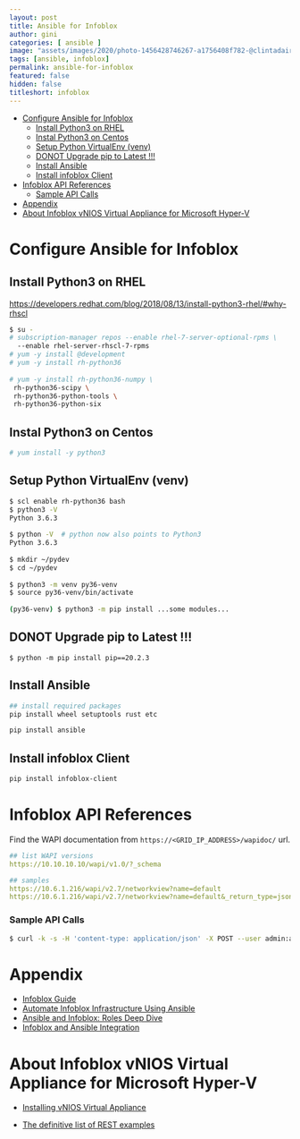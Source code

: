 ```yaml
---
layout: post
title: Ansible for Infoblox
author: gini
categories: [ ansible ]
image: "assets/images/2020/photo-1456428746267-a1756408f782-@clintadair.jpg"
tags: [ansible, infoblox]
permalink: ansible-for-infoblox
featured: false
hidden: false
titleshort: infoblox
---
```


- [Configure Ansible for Infoblox](#configure-ansible-for-infoblox)
  - [Install Python3 on RHEL](#install-python3-on-rhel)
  - [Instal Python3 on Centos](#instal-python3-on-centos)
  - [Setup Python VirtualEnv (venv)](#setup-python-virtualenv-venv)
  - [DONOT Upgrade pip to Latest !!!](#donot-upgrade-pip-to-latest-)
  - [Install Ansible](#install-ansible)
  - [Install infoblox Client](#install-infoblox-client)
- [Infoblox API References](#infoblox-api-references)
    - [Sample API Calls](#sample-api-calls)
- [Appendix](#appendix)
- [About Infoblox vNIOS Virtual Appliance for Microsoft Hyper-V](#about-infoblox-vnios-virtual-appliance-for-microsoft-hyper-v)

# Configure Ansible for Infoblox
## Install Python3 on RHEL

https://developers.redhat.com/blog/2018/08/13/install-python3-rhel/#why-rhscl

```bash
$ su -
# subscription-manager repos --enable rhel-7-server-optional-rpms \
  --enable rhel-server-rhscl-7-rpms
# yum -y install @development
# yum -y install rh-python36
 
# yum -y install rh-python36-numpy \
 rh-python36-scipy \ 
 rh-python36-python-tools \
 rh-python36-python-six
```

## Instal Python3 on Centos

```bash
# yum install -y python3
```

## Setup Python VirtualEnv (venv)

```bash
$ scl enable rh-python36 bash
$ python3 -V
Python 3.6.3
 
$ python -V  # python now also points to Python3 
Python 3.6.3
 
$ mkdir ~/pydev
$ cd ~/pydev
 
$ python3 -m venv py36-venv
$ source py36-venv/bin/activate
 
(py36-venv) $ python3 -m pip install ...some modules...
```

## DONOT Upgrade pip to Latest !!!
```
$ python -m pip install pip==20.2.3
```

## Install Ansible

```bash
## install required packages
pip install wheel setuptools rust etc

pip install ansible
```

## Install infoblox Client

```bash
pip install infoblox-client
```

# Infoblox API References

Find the WAPI documentation from `https://<GRID_IP_ADDRESS>/wapidoc/` url.

```yaml
## list WAPI versions
https://10.10.10.10/wapi/v1.0/?_schema

## samples
https://10.6.1.216/wapi/v2.7/networkview?name=default
https://10.6.1.216/wapi/v2.7/networkview?name=default&_return_type=json
```

### Sample API Calls

```bash
$ curl -k -s -H 'content-type: application/json' -X POST --user admin:adminadmin "https://10.6.1.216/wapi/v2.7/record:rpz:a?_return_fields%2B=name,rp_zone&_return_as_object=1" -d '{"name":"serverblock.com.category-01","ipv4addr":"1.1.1.156","rp_zone":"category-01"}'

```

# Appendix

- [Infoblox Guide](https://docs.ansible.com/ansible/latest/scenario_guides/guide_infoblox.html)
- [Automate Infoblox Infrastructure Using Ansible](https://www.infoblox.com/wp-content/uploads/infoblox-deployment-guide-automate-infoblox-infrastructure-using-ansible.pdf)
- [Ansible and Infoblox: Roles Deep Dive](https://www.ansible.com/blog/ansible-and-infoblox-roles-deep-dive)
- [Infoblox and Ansible Integration](https://www.infoblox.com/wp-content/uploads/infoblox-deployment-guide-infoblox-and-ansible-integration.pdf)
# About Infoblox vNIOS Virtual Appliance for Microsoft Hyper-V

- [Installing vNIOS Virtual Appliance](https://docs.infoblox.com/display/NMHIG/Installing+vNIOS+Virtual+Appliance)


- [The definitive list of REST examples](https://community.infoblox.com/t5/API-Integration/The-definitive-list-of-REST-examples/td-p/1214)